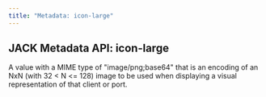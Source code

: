```yaml
---
title: "Metadata: icon-large"
---
```


## JACK Metadata API: icon-large

A value with a MIME type of "image/png;base64" that is an encoding
of an NxN (with 32 < N <= 128) image to be used when displaying
a visual representation of that client or port.
